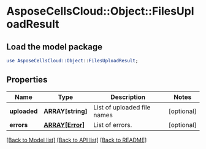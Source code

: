 # AsposeCellsCloud::Object::FilesUploadResult

## Load the model package
```perl
use AsposeCellsCloud::Object::FilesUploadResult;
```

## Properties
Name | Type | Description | Notes
------------ | ------------- | ------------- | -------------
**uploaded** | **ARRAY[string]** | List of uploaded file names | [optional] 
**errors** | [**ARRAY[Error]**](Error.md) | List of errors. | [optional] 

[[Back to Model list]](../README.md#documentation-for-models) [[Back to API list]](../README.md#documentation-for-api-endpoints) [[Back to README]](../README.md)


